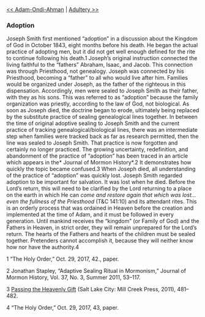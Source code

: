 [<< Adam-Ondi-Ahman](Adam-Ondi-Ahman.md)  |  [Adultery >>](Adultery.md)

### Adoption
Joseph Smith first mentioned “adoption” in a discussion about the Kingdom of God in October 1843, eight months before his death. He began the actual practice of adopting men, but it did not get well enough defined for the rite to continue following his death.1 Joseph’s original instruction connected the living faithful to the “fathers” Abraham, Isaac, and Jacob. This connection was through Priesthood, not genealogy. Joseph was connected by his Priesthood, becoming a “father” to all who would live after him. Families would be organized under Joseph, as the father of the righteous in this dispensation. Accordingly, men were sealed to Joseph Smith as their father, with they as his sons. This was referred to as “adoption” because the family organization was priestly, according to the law of God, not biological. As soon as Joseph died, the doctrine began to erode, ultimately being replaced by the substitute practice of sealing genealogical lines together. In between the time of original adoptive sealing to Joseph Smith and the current practice of tracking genealogical/biological lines, there was an intermediate step when families were tracked back as far as research permitted, then the line was sealed to Joseph Smith. That practice is now forgotten and certainly no longer practiced. The growing uncertainty, redefinition, and abandonment of the practice of “adoption” has been traced in an article which appears in the* Journal of Mormon History*.2 It demonstrates how quickly the topic became confused.3 When Joseph died, all understanding of the practice of “adoption” was quickly lost. Joseph Smith regarded adoption to be important for salvation. It was lost when he died. Before the Lord’s return, this will need to be clarified by the Lord returning to a place on the earth in which He can *come and restore again that which was lost…even the fullness of the Priesthood* (T&C 141:10) and its attendant rites. This is an orderly process that was ordained in Heaven before the creation and implemented at the time of Adam, and it must be followed in every generation. Until mankind receives the “kingdom” (or Family of God) and the Fathers in Heaven, in strict order, they will remain unprepared for the Lord’s return. The hearts of the Fathers and hearts of the children must be sealed together. Pretenders cannot accomplish it, because they will neither know how nor have the authority.4



1 “The Holy Order,” Oct. 29, 2017, 42., paper.


2 Jonathan Stapley, “Adaptive Sealing Ritual in Mormonism,” Journal of Mormon History, Vol. 37, No. 3, Summer 2011, 53–117.


3
[Passing the Heavenly Gift](#) (Salt Lake City: Mill Creek Press, 2011), 481–482.


4 “The Holy Order,” Oct. 29, 2017, 43, paper.